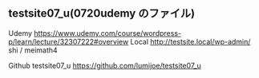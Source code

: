 ## testsite07_u(0720udemy のファイル)

Udemy
https://www.udemy.com/course/wordpress-p/learn/lecture/32307222#overview
Local
http://testsite.local/wp-admin/
shi / meimath4

Github
testsite07_u
https://github.com/lumijoe/testsite07_u
